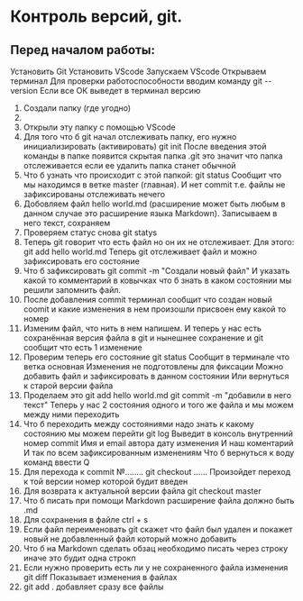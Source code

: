 # Контроль версий, git.
## Перед началом работы:
Установить Git
Установить VScode
Запускаем VScode 
Открываем терминал
Для проверки работоспособности вводим команду
git --version
Если все ОК выведет в терминал версию


1. Создали папку (где угодно)
2. 
3. Открыли эту папку с помощью VScode
4. Для того что б git начал отслеживать папку, его нужно инициализировать (активировать)
        git init
 После введения этой команды в папке появится скрытая папка .git это значит что папка отслеживается если ее удалить папка станет обычной
 5. Что б узнать что происходит с этой папкой:
        git status
Сообщит что мы находимся в ветке master (главная). И нет commit  т.е. файлы не зафиксированы  отслеживать нечего
6. Добовляем файл 
      hello world.md
(расширение может быть любым в данном случае это расширение языка Markdown). Записываем в него текст, сохраняем
7. Проверяем статус снова git statys
8. Теперь git говорит что есть файл но он их не отслеживает. Для этого:
       git add hello world.md
Теперь git отслеживает файл и можно зафиксировать его состояние
9. Что б зафиксировать
       git commit -m "Создали новый файл"
 И указать какой то комментарий в ковычках что б знать в каком состоянии мы решили запомнить файл.
10. После добавления commit терминал сообщит что создан новый coomit и какие изменения в нем произошли присвоен ему какой то номер
11. Изменим файл, что нить в нем напишем. И теперь у нас есть сохранённая версия файла в git и нынешнее сохранение и git сообщит что есть 1 изменение
12. Проверим теперь его состояние
       git status
 Сообщит в терминале что ветка основная
 Изменения не подготовлены для фиксации
 Можно добавить файл  и зафиксировать в данном состоянии
 Или вернуться к старой версии файла
13. Проделаем это
       git add hello world.md
       git commit -m "добавили в него текст"
Теперь у нас 2 состояния одного и того же файла и мы можем между ними переходить
14. Что б переходить между состояниями надо знать к какому состоянию мы можем перейти
       git log
Выведит в консоль внутренний номер commit
Имя и email автора
 дату изменения
 И наш коментарий
И так по всем зафиксированным изменениям
Что б вернуться к воду команд ввести
       Q
15. Для перехода к  commit №........
       git checkout ......
 Произойдет переход к той версии номер которой будит введен
16. Для возврата к актуальной версии файла
       git checkout master
17. Что б писать при помощи Markdown расширение файла должно быть .md
18. Для сохранения в файле ctrl + s
19. Если файл переименовать git скажет что файл был удален и покажет новый не добавленный файл который можно добавить
20. Что б на Markdown сделать обзац необходимо писать через строку иначе это будит одна строкп
21. Если нужно проверить есть ли у не сохраненного файла изменения
       git diff
  Показывает изменения в файлах
22. git add . добавляет сразу все файлы

